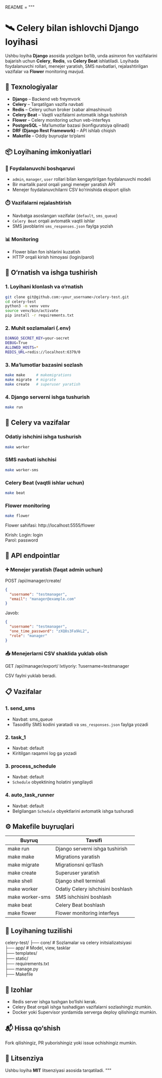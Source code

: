 README = """
# 🛰️ Celery bilan ishlovchi Django loyihasi

Ushbu loyiha **Django** asosida yozilgan bo‘lib, unda asinxron fon vazifalarini bajarish uchun **Celery**, **Redis**, va **Celery Beat** ishlatiladi. Loyihada foydalanuvchi rollari, menejer yaratish, SMS navbatlari, rejalashtirilgan vazifalar va **Flower** monitoring mavjud.

## 🚀 Texnologiyalar

- **Django** – Backend veb freymvork
- **Celery** – Tarqatilgan vazifa navbati
- **Redis** – Celery uchun broker (xabar almashinuvi)
- **Celery Beat** – Vaqtli vazifalarni avtomatik ishga tushirish
- **Flower** – Celery monitoring uchun veb-interfeys
- **PostgreSQL** – Ma’lumotlar bazasi (konfiguratsiya qilinadi)
- **DRF (Django Rest Framework)** – API ishlab chiqish
- **Makefile** – Oddiy buyruqlar to‘plami

## 📦 Loyihaning imkoniyatlari

### 🔐 Foydalanuvchi boshqaruvi
- `admin`, `manager`, `user` rollari bilan kengaytirilgan foydalanuvchi modeli
- Bir martalik parol orqali yangi menejer yaratish API
- Menejer foydalanuvchilarni CSV ko‘rinishida eksport qilish

### ⏱️ Vazifalarni rejalashtirish
- Navbatga asoslangan vazifalar (`default`, `sms_queue`)
- `Celery Beat` orqali avtomatik vaqtli ishlar
- SMS javoblarini `sms_responses.json` faylga yozish

### 📊 Monitoring
- Flower bilan fon ishlarini kuzatish
- HTTP orqali kirish himoyasi (login/parol)

## 🧪 O‘rnatish va ishga tushirish

### 1. Loyihani klonlash va o‘rnatish

```bash
git clone git@github.com:<your_username>/celery-test.git
cd celery-test
python3 -m venv venv
source venv/bin/activate
pip install -r requirements.txt
```

### 2. Muhit sozlamalari (.env)

```bash
DJANGO_SECRET_KEY=your-secret
DEBUG=True
ALLOWED_HOSTS=*
REDIS_URL=redis://localhost:6379/0
```

### 3. Ma’lumotlar bazasini sozlash

```bash
make make     # makemigrations
make migrate  # migrate
make create   # superuser yaratish
```

### 4. Django serverni ishga tushurish

```bash
make run
```

## 🎯 Celery va vazifalar

### Odatiy ishchini ishga tushurish

```bash
make worker
```

### SMS navbati ishchisi

```bash
make worker-sms
```

### Celery Beat (vaqtli ishlar uchun)

```bash
make beat
```

### Flower monitoring

```bash
make flower
```

Flower sahifasi: http://localhost:5555/flower

Kirish:
Login: login  
Parol: password

## 🧪 API endpointlar

### ➕ Menejer yaratish (faqat admin uchun)

POST /api/manager/create/

```json
{
  "username": "testmanager",
  "email": "manager@example.com"
}
```

Javob:
```json
{
  "username": "testmanager",
  "one_time_password": "zXQ8s3Fa9kL2",
  "role": "manager"
}
```

### 📤 Menejerlarni CSV shaklida yuklab olish

GET /api/manager/export/
Ixtiyoriy: ?username=testmanager

CSV faylni yuklab beradi.

## 📋 Vazifalar

### 1. send_sms
- Navbat: sms_queue
- Tasodifiy SMS kodini yaratadi va `sms_responses.json` faylga yozadi

### 2. task_1
- Navbat: default
- Kiritilgan raqamni log ga yozadi

### 3. process_schedule
- Navbat: default
- `Schedule` obyektining holatini yangilaydi

### 4. auto_task_runner
- Navbat: default
- Belgilangan `Schedule` obyektlarini avtomatik ishga tushuradi

## ⚙️ Makefile buyruqlari

| Buyruq            | Tavsifi                                |
|-------------------|----------------------------------------|
| make run          | Django serverni ishga tushirish        |
| make make         | Migrations yaratish                    |
| make migrate      | Migrationsni qo‘llash                  |
| make create       | Superuser yaratish                     |
| make shell        | Django shell terminali                 |
| make worker       | Odatiy Celery ishchisini boshlash      |
| make worker-sms   | SMS ishchisini boshlash                |
| make beat         | Celery Beat boshlash                   |
| make flower       | Flower monitoring interfeys            |

## 📂 Loyihaning tuzilishi

celery-test/
├── core/                   # Sozlamalar va celery initsializatsiyasi  
├── app/                    # Model, view, tasklar  
├── templates/  
├── static/  
├── requirements.txt  
├── manage.py  
├── Makefile  

## 🧠 Izohlar

- Redis server ishga tushgan bo‘lishi kerak.
- Celery Beat orqali ishga tushadigan vazifalarni sozlashingiz mumkin.
- Docker yoki Supervisor yordamida serverga deploy qilishingiz mumkin.

## 📬 Hissa qo‘shish

Fork qilishingiz, PR yuborishingiz yoki issue ochishingiz mumkin.

## 📝 Litsenziya

Ushbu loyiha **MIT** litsenziyasi asosida tarqatiladi.
"""

